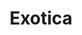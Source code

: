 ---
title: "Exotica"
year: 1994
rating: 4
stars: "★★★★"
rewatched: false
permalink: "exotica"
watched_on: 2022-12-25
---